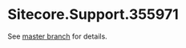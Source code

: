 # Sitecore.Support.355971

See [master branch](https://github.com/sitecoresupport/Sitecore.Support.355971) for details.